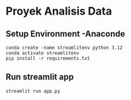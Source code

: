 # Proyek Analisis Data

## Setup Environment -Anaconde
```
conda create -name streamlitenv python 3.12
conda activate streamlitenv
pip install -r requirements.txt
```

## Run streamlit app
```
streamlit run app.py
````
